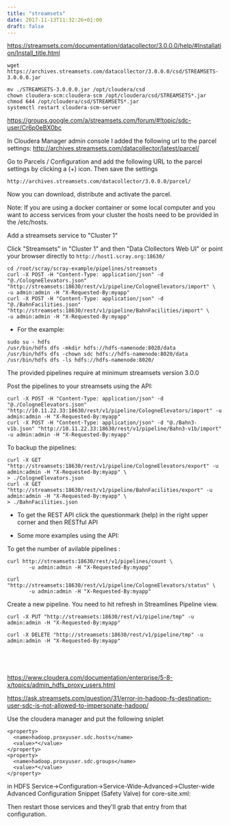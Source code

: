 ```yaml
---
title: "streamsets"
date: 2017-11-13T11:32:26+01:00
draft: false 
---
```




https://streamsets.com/documentation/datacollector/3.0.0.0/help/#Installation/Install_title.html




```
wget https://archives.streamsets.com/datacollector/3.0.0.0/csd/STREAMSETS-3.0.0.0.jar

mv ./STREAMSETS-3.0.0.0.jar /opt/cloudera/csd
chown cloudera-scm:cloudera-scm /opt/cloudera/csd/STREAMSETS*.jar
chmod 644 /opt/cloudera/csd/STREAMSETS*.jar
systemctl restart cloudera-scm-server
```



https://groups.google.com/a/streamsets.com/forum/#!topic/sdc-user/Cr6p0eBX0bc

In Cloudera Manager admin console I added the following url to the parcel settings: http://archives.streamsets.com/datacollector/latest/parcel/

Go to Parcels / Configuration and add the following URL to the parcel settings by clicking a (+) icon. Then save the settings

```
http://archives.streamsets.com/datacollector/3.0.0.0/parcel/
```

Now you can download, distribute and activate the parcel.

Note: If you are using a docker container or some local computer and you want to access services from your cluster the hosts need to be provided in the /etc/hosts.

Add a streamsets service to "Cluster 1"

Click "Streamsets" in "Cluster 1" and then "Data Clollectors Web UI"
or point your browser directly to ```http://host1.scray.org:18630/```

```
cd /root/scray/scray-example/pipelines/streamsets
curl -X POST -H "Content-Type: application/json" -d "@./CologneElevators.json" "http://streamsets:18630/rest/v1/pipeline/CologneElevators/import" \
-u admin:admin -H "X-Requested-By:myapp"
curl -X POST -H "Content-Type: application/json" -d "@./BahnFacilities.json" "http://streamsets:18630/rest/v1/pipeline/BahnFacilities/import" \
-u admin:admin -H "X-Requested-By:myapp"
```

* For the example: 

```
sudo su - hdfs
/usr/bin/hdfs dfs -mkdir hdfs://hdfs-namenode:8020/data
/usr/bin/hdfs dfs -chown sdc hdfs://hdfs-namenode:8020/data
/usr/bin/hdfs dfs -ls hdfs://hdfs-namenode:8020/
```


The provided pipelines require at minimum streamsets version 3.0.0

Post the pipelines to your streamsets using the API:

```
curl -X POST -H "Content-Type: application/json" -d "@./CologneElevators.json" "http://10.11.22.33:18630/rest/v1/pipeline/CologneElevators/import" -u admin:admin -H "X-Requested-By:myapp"
curl -X POST -H "Content-Type: application/json" -d "@./Bahn3-v1b.json" "http://10.11.22.33:18630/rest/v1/pipeline/Bahn3-v1b/import" -u admin:admin -H "X-Requested-By:myapp"
```

To backup the pipelines:

```
curl -X GET "http://streamsets:18630/rest/v1/pipeline/CologneElevators/export" -u admin:admin -H "X-Requested-By:myapp" \
> ./CologneElevators.json
curl -X GET "http://streamsets:18630/rest/v1/pipeline/BahnFacilities/export" -u admin:admin -H "X-Requested-By:myapp" \
> ./BahnFacilities.json
```

* To get the REST API click the questionmark (help) in the right upper corner and then RESTful API

* Some more examples using the API:

To get the number of avilable pipelines :
```
curl http://streamsets:18630/rest/v1/pipelines/count \
       -u admin:admin -H "X-Requested-By:myapp"
```

```
curl "http://streamsets:18630/rest/v1/pipeline/CologneElevators/status" \
       -u admin:admin -H "X-Requested-By:myapp"
```


Create a new pipeline. You need to hit refresh in Streamlines Pipeline view.

```
curl -X PUT "http://streamsets:18630/rest/v1/pipeline/tmp" -u admin:admin -H "X-Requested-By:myapp"
```

```
curl -X DELETE "http://streamsets:18630/rest/v1/pipeline/tmp" -u admin:admin -H "X-Requested-By:myapp"
```

```
```

```
```

```
```

```
```


https://www.cloudera.com/documentation/enterprise/5-8-x/topics/admin_hdfs_proxy_users.html

https://ask.streamsets.com/question/31/error-in-hadoop-fs-destination-user-sdc-is-not-allowed-to-impersonate-hadoop/

Use the cloudera manager and put the following sniplet


```
<property>
  <name>hadoop.proxyuser.sdc.hosts</name>
  <value>*</value>
</property>
<property>
  <name>hadoop.proxyuser.sdc.groups</name>
  <value>*</value>
</property>
```

in
HDFS Service->Configuration->Service-Wide-Advanced->Cluster-wide Advanced Configuration Snippet (Safety Valve) for core-site.xml:

Then restart those services and they'll grab that entry from that configuration.

